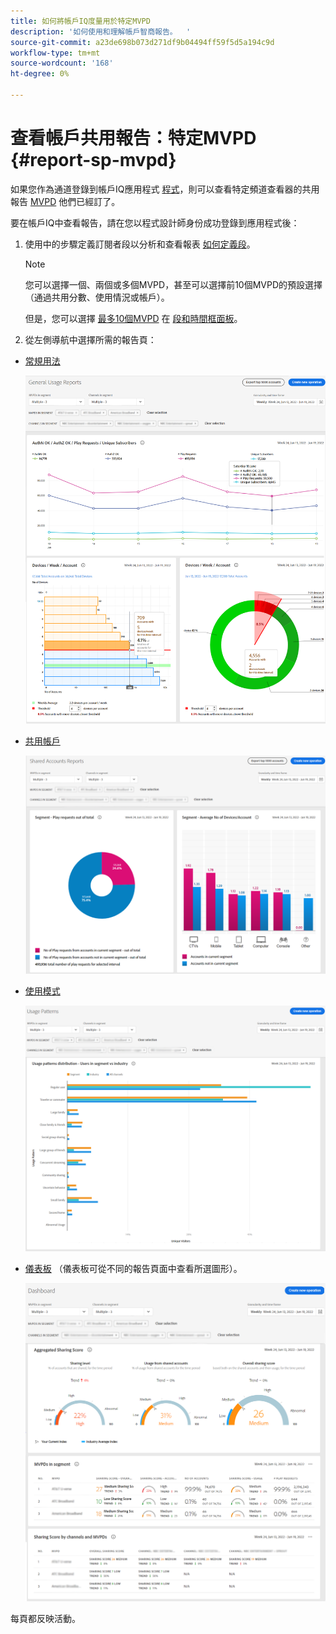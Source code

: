 ```yaml
---
title: 如何將帳戶IQ度量用於特定MVPD
description: '如何使用和理解帳戶智商報告。  '
source-git-commit: a23de698b073d271df9b04494ff59f5d5a194c9d
workflow-type: tm+mt
source-wordcount: '168'
ht-degree: 0%

---
```



# 查看帳戶共用報告：特定MVPD <!--and programmer--> {#report-sp-mvpd}

如果您作為通道登錄到帳戶IQ應用程式 [程式](/help/AccountIQ/product-concepts.md#programmer-def)，則可以查看特定頻道查看器的共用報告 [MVPD](/help/AccountIQ/product-concepts.md#mvpd-def) 他們已經訂了。

要在帳戶IQ中查看報告，請在您以程式設計師身份成功登錄到應用程式後：

1. 使用中的步驟定義訂閱者段以分析和查看報表 [如何定義段](/help/AccountIQ/howto-select-segment-timeframe.md)。

   >[!NOTE]
   >
   >您可以選擇一個、兩個或多個MVPD，甚至可以選擇前10個MVPD的預設選擇（通過共用分數、使用情況或帳戶）。
   >
   >
   >但是，您可以選擇 [最多10個MVPD](/help/AccountIQ/limitations.md) 在 [段和時間框面板](/help/AccountIQ/segments-timeframe.md)。

1. 從左側導航中選擇所需的報告頁：

* [常規用法](/help/AccountIQ/general-usage-reports.md)

   ![](assets/specific-mvpd-gen-usage.png)
* [共用帳戶](/help/AccountIQ/shared-acc-reports.md)

   ![](assets/specific-mvpd-shared-acc.png)
* [使用模式](/help/AccountIQ/usage-patterns.md)

   ![](assets/specific-mvpd-usage-pattern.png)

* [儀表板](/help/AccountIQ/dashboard.md) （儀表板可從不同的報告頁面中查看所選圖形）。

   ![](assets/specific-mvpd-dashboard.png)

每頁都反映活動。

<!--## If you are logged in as an MVPD {#report-sp-programmer}

To view reports in Account IQ, once you have successfully logged in to the application as an MVPD:

1. Select the desired programmer channel(s) from from the **Channels in segment** drop-down option.

   ![select channels](assets/programmer-selection.png)

 1. From the **Granularity and time frame** option, select the time interval to view reports. You can aggregate the time intervals week-wise or month-wise.

1. Select a desired reports page from the left navigation-[General Usage](/help/AccountIQ/general-usage-reports.md), [Shared Accounts](/help/AccountIQ/shared-acc-reports.md), [Usage Patterns](/help/AccountIQ/usage-patterns.md), or even [Dashboard](/help/AccountIQ/dashboard.md) (dashboard gives a glimpse of the selected graphs from different reports pages).

![reports for specific programmer](assets/report-forspecific-programmer.png)
-->